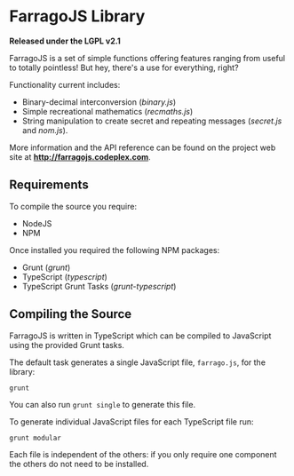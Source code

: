 FarragoJS Library
=================

**Released under the LGPL v2.1**

FarragoJS is a set of simple functions offering features ranging from useful
to totally pointless! But hey, there's a use for everything, right?

Functionality current includes:

* Binary-decimal interconversion (_binary.js_)
* Simple recreational mathematics (_recmaths.js_)
* String manipulation to create secret and repeating messages (_secret.js_
and _nom.js_).

More information and the API reference can be found on the project web site at
**http://farragojs.codeplex.com**.

Requirements
------------

To compile the source you require:

* NodeJS
* NPM

Once installed you required the following NPM packages:

* Grunt (_grunt_)
* TypeScript (_typescript_)
* TypeScript Grunt Tasks (_grunt-typescript_)

Compiling the Source
--------------------

FarragoJS is written in TypeScript which can be compiled to JavaScript using the
provided Grunt tasks.

The default task generates a single JavaScript file, `farrago.js`, for the library:

    grunt

You can also run `grunt single` to generate this file.

To generate individual JavaScript files for each TypeScript file run:

    grunt modular

Each file is independent of the others: if you only require one component the others
do not need to be installed.